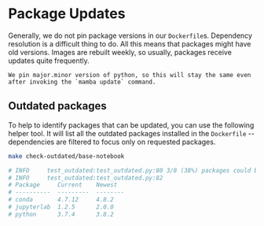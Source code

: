 # Package Updates

Generally, we do not pin package versions in our `Dockerfile`s.
Dependency resolution is a difficult thing to do.
All this means that packages might have old versions.
Images are rebuilt weekly, so usually, packages receive updates quite frequently.

```{note}
We pin major.minor version of python, so this will stay the same even after invoking the `mamba update` command.
```

## Outdated packages

To help to identify packages that can be updated, you can use the following helper tool.
It will list all the outdated packages installed in the `Dockerfile` --
dependencies are filtered to focus only on requested packages.

```bash
make check-outdated/base-notebook

# INFO     test_outdated:test_outdated.py:80 3/8 (38%) packages could be updated
# INFO     test_outdated:test_outdated.py:82
# Package     Current    Newest
# ----------  ---------  --------
# conda       4.7.12     4.8.2
# jupyterlab  1.2.5      2.0.0
# python      3.7.4      3.8.2
```
